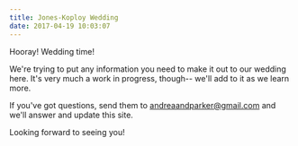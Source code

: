 ```yaml
---
title: Jones-Koploy Wedding
date: 2017-04-19 10:03:07
---
```


Hooray!  Wedding time!

We're trying to put any information you need to make it out to our wedding here.  It's very much a work in progress, though-- we'll add to it as we learn more.

If you've got questions, send them to <a href="mailto:andreaandparker@gmail.com">andreaandparker@gmail.com</a> and we'll answer and update this site.

Looking forward to seeing you!